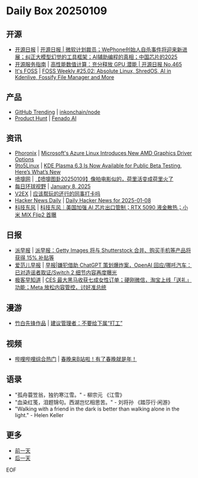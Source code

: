 # Daily Box 20250109

## 开源
- [开源日报](https://www.oschina.net/news/column?columnId=25) | [开源日报 | 微软计划裁员；WePhone创始人自杀事件将迎来新进展；纠正大模型幻觉的工具框架；AI辅助编程的真相；中国芯片的2025](https://www.oschina.net/news/329027)
- [开源服务指南](https://osguider.com/blog/) | [高性能数值计算：充分释放 GPU 潜能 | 开源日报 No.465](https://osguider.com/blog/post/daily/daily-465/)
- [It's FOSS](https://itsfoss.com/) | [FOSS Weekly #25.02: Absolute Linux, ShredOS, AI in Kdenlive, Fossify File Manager and More](https://itsfoss.com/newsletter/foss-weekly-25-02/)

## 产品
- [GitHub Trending](https://github.com/trending?since=daily) | [inkonchain/node](https://github.com/inkonchain/node)
- [Product Hunt](https://www.producthunt.com) | [Fenado AI](https://www.producthunt.com/posts/fenado-ai)

## 资讯
- [Phoronix](https://www.phoronix.com/) | [Microsoft's Azure Linux Introduces New AMD Graphics Driver Options](https://www.phoronix.com/news/Azure-Linux-3.0.20250102)
- [9to5Linux](https://9to5linux.com/) | [KDE Plasma 6.3 Is Now Available for Public Beta Testing, Here’s What’s New](https://9to5linux.com/kde-plasma-6-3-is-now-available-for-public-beta-testing-heres-whats-new)
- [喷嚏网](http://www.dapenti.com/blog/blog.asp?subjectid=70&name=xilei) | [【喷嚏图卦20250109】像拍电影似的，荷里活变成荷里火了](http://www.dapenti.com/blog/more.asp?name=xilei&id=183580)
- [每日环球视野](https://idai.ly/) | [January 8, 2025](http://m.idai.ly/se/a193iG?1736265600)
- [V2EX](https://www.v2ex.com/) | [应该帮玩的还行的同事打卡吗](https://www.v2ex.com/t/1103810)
- [Hacker News Daily](https://www.daemonology.net/hn-daily/) | [Daily Hacker News for 2025-01-08](https://www.daemonology.net/hn-daily/2025-01-08.html)
- [科技东风](https://m.smzdm.com/tag/tn0400v/) | [科技东风｜美国加强 AI 芯片出口管制；RTX 5090 液金散热；小米 MIX Flip2 首曝](https://post.m.smzdm.com/p/a2xd7mp2/)

## 日报
- [派早报](https://sspai.com/tag/%E6%B4%BE%E6%97%A9%E6%8A%A5) | [派早报：Getty Images 将与 Shutterstock 合并、购买手机等产品将获得 15% 补贴等](https://sspai.com/post/95497)
- [爱范儿早报](https://www.ifanr.com/category/ifanrnews) | [早报|嫌犯借助 ChatGPT 策划爆炸案，OpenAI 回应/哪吒汽车：已对造谣者取证/Switch 2 细节内容再度曝光](https://www.ifanr.com/1611657)
- [极客早知道](https://www.geekpark.net/column/74) | [CES 最大黑马收获七成女性订单；硬刚微信，淘宝上线「送礼」功能；Meta 放松内容管控，讨好准总统](https://www.geekpark.net/news/345117)

## 漫游
- [竹白先锋作品](https://www.zhubai.wiki/) | [建议管理者：不要给下属“打工”](https://open.zhubai.wiki/a/l/t/z/pl/ouranswers/2489079956069306368)

## 视频
- [哔哩哔哩综合热门](https://www.bilibili.com/v/popular/all/) | [春晚来B站啦！有了春晚就是年！](https://b23.tv/BV1pCr6YcEgD)

## 语录
- "孤舟蓑笠翁，独钓寒江雪。" - 柳宗元 《江雪》
- "血染红笺，泪题锦句。西湖岂忆相思苦。" - 刘将孙 《踏莎行·闲游》
- "Walking with a friend in the dark is better than walking alone in the light." - Helen Keller

## 更多
- [前一天](daily-box-20250108.md)
- [后一天](daily-box-20250110.md)

EOF